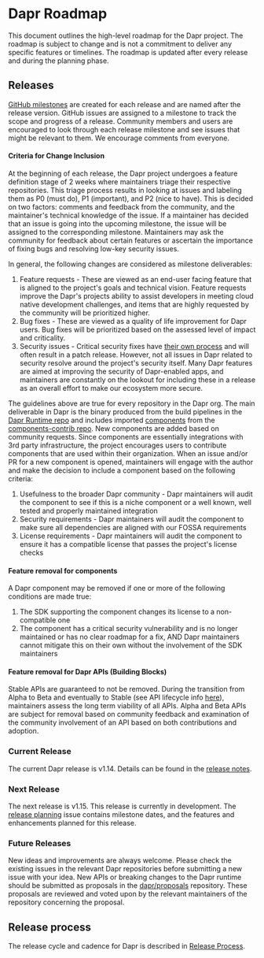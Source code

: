 # Dapr Roadmap

This document outlines the high-level roadmap for the Dapr project. The roadmap is subject to change and is not a commitment to deliver any specific features or timelines. The roadmap is updated after every release and during the planning phase.

## Releases

[GitHub milestones](https://github.com/dapr/dapr/milestones) are created for each release and are named after the release version. GitHub issues are assigned to a milestone to track the scope and progress of a release.
Community members and users are encouraged to look through each release milestone and see issues that might be relevant to them. We encourage comments from everyone.

#### Criteria for Change Inclusion

At the beginning of each release, the Dapr project undergoes a feature definition stage of 2 weeks where maintainers triage their respective repositories. This triage process results in looking at issues and labeling them as P0 (must do), P1 (important), and P2 (nice to have). This is decided on two factors: comments and feedback from the community, and the maintainer's technical knowledge of the issue. If a maintainer has decided that an issue is going into the upcoming milestone, the issue will be assigned to the corresponding milestone. Maintainers may ask the community for feedback about certain features or ascertain the importance of fixing bugs and resolving low-key security issues.

In general, the following changes are considered as milestone deliverables:

1. Feature requests - These are viewed as an end-user facing feature that is aligned to the project's goals and technical vision. Feature requests improve the Dapr's projects ability to assist developers in meeting cloud native development challenges, and items that are highly requested by the community will be prioritized higher.
2. Bug fixes - These are viewed as a quality of life improvement for Dapr users. Bug fixes will be prioritized based on the assessed level of impact and criticality.
3. Security issues - Critical security fixes have [their own process](https://docs.dapr.io/operations/support/support-security-issues/) and will often result in a patch release. However, not all issues in Dapr related to security resolve around the project's security itself. Many Dapr features are aimed at improving the security of Dapr-enabled apps, and maintainers are constantly on the lookout for including these in a release as an overall effort to make our ecosystem more secure.

The guidelines above are true for every repository in the Dapr org. The main deliverable in Dapr is the binary produced from the build pipelines in the [Dapr Runtime repo](https://github.com/dapr/dapr) and includes imported [components](https://docs.dapr.io/concepts/components-concept/) from the [components-contrib repo](https://github.com/dapr/components-contrib). New components are added based on community requests. Since components are essentially integrations with 3rd party infrastructure, the project encourages users to contribute components that are used within their organization. When an issue and/or PR for a new component is opened, maintainers will engage with the author and make the decision to include a component based on the following criteria:

1. Usefulness to the broader Dapr community - Dapr maintainers will audit the component to see if this is a niche component or a well known, well tested and properly maintained integration
2. Security requirements - Dapr maintainers will audit the component to make sure all dependencies are aligned with our FOSSA requirements
3. License requirements - Dapr maintainers will audit the component to ensure it has a compatible license that passes the project's license checks

#### Feature removal for components

A Dapr component may be removed if one or more of the following conditions are made true:

1. The SDK supporting the component changes its license to a non-compatible one
2. The component has a critical security vulnerability and is no longer maintained or has no clear roadmap for a fix, AND Dapr maintainers cannot mitigate this on their own without the involvement of the SDK maintainers

#### Feature removal for Dapr APIs (Building Blocks)

Stable APIs are guaranteed to not be removed. During the transition from Alpha to Beta and eventually to Stable (see API lifecycle info [here](https://github.com/dapr/proposals/blob/main/templates/lifecycle.md)), maintainers assess the long term viability of all APIs. Alpha and Beta APIs are subject for removal based on community feedback and examination of the community involvement of an API based on both contributions and adoption.

### Current Release

The current Dapr release is v1.14. Details can be found in the [release notes](https://github.com/dapr/dapr/releases/tag/v1.14.0).

### Next Release

The next release is v1.15. This release is currently in development. The [release planning](https://github.com/dapr/dapr/issues/8017) issue contains milestone dates, and the features and enhancements planned for this release.

### Future Releases

New ideas and improvements are always welcome. Please check the existing issues in the relevant Dapr repositories before submitting a new issue with your idea. New APIs or breaking changes to the Dapr runtime should be submitted as proposals in the [dapr/proposals](https://github.com/dapr/proposals) repository. These proposals are reviewed and voted upon by the relevant maintainers of the repository concerning the proposal.

## Release process

The release cycle and cadence for Dapr is described in [Release Process](release-process.md).
